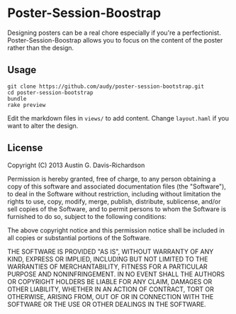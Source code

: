 # Poster-Session-Boostrap

Designing posters can be a real chore especially if you're a
perfectionist. Poster-Session-Boostrap allows you to focus on the
content of the poster rather than the design.

## Usage

```
git clone https://github.com/audy/poster-session-bootstrap.git
cd poster-session-bootstrap
bundle
rake preview
```

Edit the markdown files in `views/` to add content. Change `layout.haml`
if you want to alter the design.

## License

Copyright (C) 2013 Austin G. Davis-Richardson

Permission is hereby granted, free of charge, to any person obtaining a
copy of this software and associated documentation files (the
"Software"), to deal in the Software without restriction, including
without limitation the rights to use, copy, modify, merge, publish,
distribute, sublicense, and/or sell copies of the Software, and to
permit persons to whom the Software is furnished to do so, subject to
the following conditions:

The above copyright notice and this permission notice shall be included
in all copies or substantial portions of the Software.

THE SOFTWARE IS PROVIDED "AS IS", WITHOUT WARRANTY OF ANY KIND, EXPRESS
OR IMPLIED, INCLUDING BUT NOT LIMITED TO THE WARRANTIES OF
MERCHANTABILITY, FITNESS FOR A PARTICULAR PURPOSE AND NONINFRINGEMENT.
IN NO EVENT SHALL THE AUTHORS OR COPYRIGHT HOLDERS BE LIABLE FOR ANY
CLAIM, DAMAGES OR OTHER LIABILITY, WHETHER IN AN ACTION OF CONTRACT,
TORT OR OTHERWISE, ARISING FROM, OUT OF OR IN CONNECTION WITH THE
SOFTWARE OR THE USE OR OTHER DEALINGS IN THE SOFTWARE.
